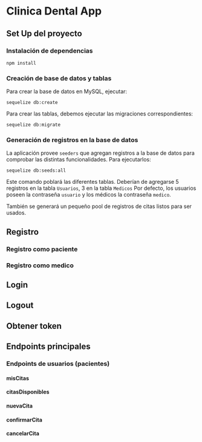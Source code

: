 # Clinica Dental App

## Set Up del proyecto

### Instalación de dependencias

```
npm install
```

### Creación de base de datos y tablas

Para crear la base de datos en MySQL, ejecutar:

```
sequelize db:create
```

Para crear las tablas, debemos ejecutar las migraciones correspondientes:

```
sequelize db:migrate
```

### Generación de registros en la base de datos

La aplicación provee `seeders` que agregan registros a la base de datos para comprobar las distintas funcionalidades. Para ejecutarlos:

```
sequelize db:seeds:all
```

Este comando poblará las diferentes tablas. Deberían de agregarse 5 registros en la tabla `Usuarios`, 3 en la tabla `Medicos`
Por defecto, los usuarios poseen la contraseña `usuario` y los médicos la contraseña `medico`.

También se generará un pequeño pool de registros de citas listos para ser usados.

## Registro

### Registro como paciente

### Registro como medico

## Login

## Logout

## Obtener token

## Endpoints principales

### Endpoints de usuarios (pacientes)

#### misCitas

#### citasDisponibles

#### nuevaCita

#### confirmarCita

#### cancelarCita
